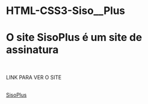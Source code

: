 # HTML-CSS3-Siso__Plus
<h1>O site SisoPlus é um site de assinatura</h1>
<br>
<p>LINK PARA VER O SITE</p>
<br>
<a href="https://syso069.github.io/HTML-CSS3-Siso-Plus/alura-plus/">SisoPlus</a>
